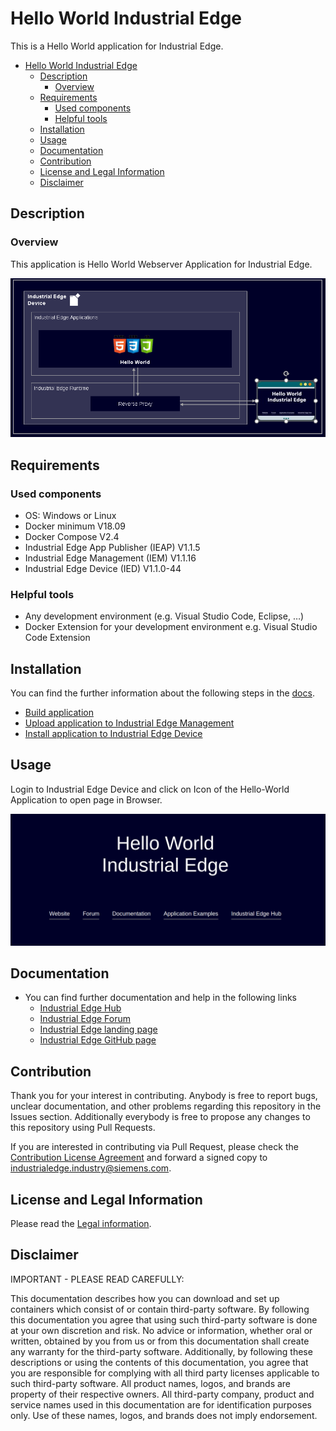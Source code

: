 # Hello World Industrial Edge

This is a Hello World application for Industrial Edge. 

- [Hello World Industrial Edge](#hello-world-industrial-edge)
  - [Description](#description)
    - [Overview](#overview)
  - [Requirements](#requirements)
    - [Used components](#used-components)
    - [Helpful tools](#helpful-tools)
  - [Installation](#installation)
  - [Usage](#usage)
  - [Documentation](#documentation)
  - [Contribution](#contribution)
  - [License and Legal Information](#license-and-legal-information)
  - [Disclaimer](#disclaimer)

## Description

### Overview

This application is Hello World Webserver Application for Industrial Edge.

![hello-world](docs/graphics/hello-world-overview.png)

## Requirements

### Used components

- OS: Windows or Linux
- Docker minimum V18.09
- Docker Compose V2.4
- Industrial Edge App Publisher (IEAP) V1.1.5
- Industrial Edge Management (IEM) V1.1.16
- Industrial Edge Device (IED) V1.1.0-44

### Helpful tools
- Any development environment (e.g. Visual Studio Code, Eclipse, …)
- Docker Extension for your development environment e.g. Visual Studio Code Extension 


## Installation

You can find the further information about the following steps in the [docs](./docs/installation.md).

- [Build application](docs/installation.md#build-application)
- [Upload application to Industrial Edge Management](docs/installation.md#upload-app-to-the-industrial-edge-management)
- [Install application to Industrial Edge Device](docs/installation.md#install-application-on-industrial-edge-device)


## Usage

Login to Industrial Edge Device and click on Icon of the Hello-World Application to open page in Browser.

![hello-world](docs/graphics/hello-world.png)

## Documentation
 
- You can find further documentation and help in the following links
  - [Industrial Edge Hub](https://iehub.eu1.edge.siemens.cloud/#/documentation)
  - [Industrial Edge Forum](https://www.siemens.com/industrial-edge-forum)
  - [Industrial Edge landing page](https://new.siemens.com/global/en/products/automation/topic-areas/industrial-edge/simatic-edge.html)
  - [Industrial Edge GitHub page](https://github.com/industrial-edge)
  
## Contribution

Thank you for your interest in contributing. Anybody is free to report bugs, unclear documentation, and other problems regarding this repository in the Issues section.
Additionally everybody is free to propose any changes to this repository using Pull Requests.

If you are interested in contributing via Pull Request, please check the [Contribution License Agreement](Siemens_CLA_1.1.pdf) and forward a signed copy to [industrialedge.industry@siemens.com](mailto:industrialedge.industry@siemens.com?subject=CLA%20Agreement%20Industrial-Edge).

## License and Legal Information

Please read the [Legal information](LICENSE.txt).

## Disclaimer

IMPORTANT - PLEASE READ CAREFULLY:

This documentation describes how you can download and set up containers which consist of or contain third-party software. By following this documentation you agree that using such third-party software is done at your own discretion and risk. No advice or information, whether oral or written, obtained by you from us or from this documentation shall create any warranty for the third-party software. Additionally, by following these descriptions or using the contents of this documentation, you agree that you are responsible for complying with all third party licenses applicable to such third-party software. All product names, logos, and brands are property of their respective owners. All third-party company, product and service names used in this documentation are for identification purposes only. Use of these names, logos, and brands does not imply endorsement.